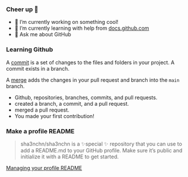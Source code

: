 ### Cheer up 👋

- 🔭 I’m currently working on something cool!
- 🌱 I’m currently learning with help from [docs.github.com](https://docs.github.com/)
- 💬 Ask me about GitHub

### Learning Github

 A [commit](https://docs.github.com/pull-requests/committing-changes-to-your-project/creating-and-editing-commits/about-commits) is a set of changes to the files and folders in your project. A commit exists in a branch.

 A [merge](https://docs.github.com/en/get-started/quickstart/github-glossary#merge) adds the changes in your pull request and branch into the `main` branch.

- Github, repositories, branches, commits, and pull requests.
- created a branch, a commit, and a pull request.
- merged a pull request.
- You made your first contribution! 

### Make a profile README

> sha3nchn/sha3nchn is a ✨special ✨ repository that you can use to add a README.md to your GitHub profile. Make sure it’s public and initialize it with a README to get started. 

[Managing your profile README](https://docs.github.com/en/account-and-profile/setting-up-and-managing-your-github-profile/customizing-your-profile/managing-your-profile-readme)


